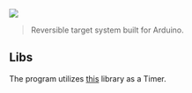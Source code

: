 ![](http://d.uia.io/logo.png)
> Reversible target system built for Arduino.


## Libs
The program utilizes [this](http://playground.arduino.cc/Code/ArduinoTimerObject) library as a Timer.
